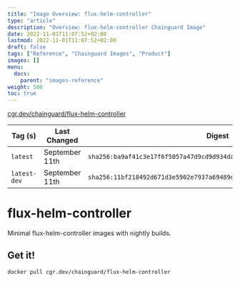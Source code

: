 ```yaml
---
title: "Image Overview: flux-helm-controller"
type: "article"
description: "Overview: flux-helm-controller Chainguard Image"
date: 2022-11-01T11:07:52+02:00
lastmod: 2022-11-01T11:07:52+02:00
draft: false
tags: ["Reference", "Chainguard Images", "Product"]
images: []
menu:
  docs:
    parent: "images-reference"
weight: 500
toc: true
---
```


[cgr.dev/chainguard/flux-helm-controller](https://github.com/chainguard-images/images/tree/main/images/flux-helm-controller)

| Tag (s)       | Last Changed   | Digest                                                                    |
|---------------|----------------|---------------------------------------------------------------------------|
|  `latest`     | September 11th | `sha256:ba9af41c3e17f6f5057a47d9cd9d934dafd1ae10daeddaec18d92d3e99cdc2ec` |
|  `latest-dev` | September 11th | `sha256:11bf218492d671d3e5902e7937a69489d9e8b4c1dc0fc39d70e18f3df1c0b796` |

# flux-helm-controller

Minimal flux-helm-controller images with nightly builds.

## Get it!

```shell
docker pull cgr.dev/chainguard/flux-helm-controller
```
